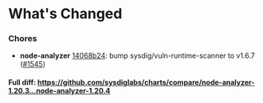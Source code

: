 # What's Changed

### Chores
- **node-analyzer** [14068b24](https://github.com/sysdiglabs/charts/commit/14068b24e61b1a95634794599e8e105721701686): bump sysdig/vuln-runtime-scanner to v1.6.7 ([#1545](https://github.com/sysdiglabs/charts/issues/1545))
#### Full diff: https://github.com/sysdiglabs/charts/compare/node-analyzer-1.20.3...node-analyzer-1.20.4

